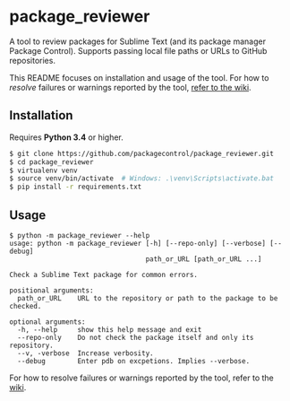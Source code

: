 # package_reviewer

A tool to review packages for Sublime Text
(and its package manager Package Control).
Supports passing local file paths
or URLs to GitHub repositories.

This README focuses on installation and usage of the tool.
For how to *resolve* failures or warnings
reported by the tool,
[refer to the wiki][wiki].


## Installation

Requires **Python 3.4** or higher.

```bash
$ git clone https://github.com/packagecontrol/package_reviewer.git
$ cd package_reviewer
$ virtualenv venv
$ source venv/bin/activate  # Windows: .\venv\Scripts\activate.bat
$ pip install -r requirements.txt
```


## Usage

```
$ python -m package_reviewer --help
usage: python -m package_reviewer [-h] [--repo-only] [--verbose] [--debug]
                                  path_or_URL [path_or_URL ...]

Check a Sublime Text package for common errors.

positional arguments:
  path_or_URL    URL to the repository or path to the package to be checked.

optional arguments:
  -h, --help     show this help message and exit
  --repo-only    Do not check the package itself and only its repository.
  --v, -verbose  Increase verbosity.
  --debug        Enter pdb on excpetions. Implies --verbose.
```

For how to resolve failures or warnings
reported by the tool,
refer to the [wiki][].


[wiki]: https://github.com/packagecontrol/package_reviewer/wiki
